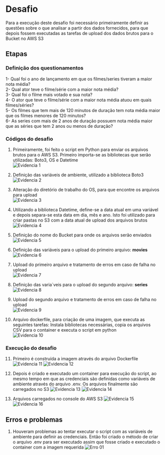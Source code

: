 # Desafio
Para a execução deste desafio foi necessário primeiramente definir as questões sobre o que analisar a partir dos dados fornecidos, para que depois fossem executadas as tarefas de upload dos dados brutos para o Bucket no AWS S3

## Etapas

### Definição dos questionamentos

1- Qual foi o ano de lançamento em que os filmes/series tiveram a maior nota média?<br>
2- Qual ator teve o filme/série com a maior nota média?<br>
3- Qual foi o filme mais votado e sua nota?<br>
4- O ator que teve o filme/série com a maior nota média atuou em quais filmes/séries?<br>
5- Os filmes que tem mais de 120 minutos de duração tem nota média maior que os filmes menores de 120 minutos?<br>
6- As series com mais de 2 anos de duração possuem nota média maior que as séries que tem 2 anos ou menos de duração?

### Códigos do desafio

1. Primeiramente, foi feito o script em Python para enviar os arquivos brutos para o AWS S3. Primeiro importa-se as bibliotecas que serão utilizadas: Boto3, OS e Datetime<br>
![Evidencia 1](../evidencias/01.png)

2. Definição das variáveis de ambiente, utilizado a biblioteca Boto3<br>
![Evidencia 2](../evidencias/02.png) 

3. Alteração do diretório de trabalho do OS, para que encontre os arquivos para upload<br>
![Evidencia 3](../evidencias/03.png)

4. Utilizando a biblioteca Datetime, define-se a data atual em uma variável e depois separa-se esta data em dia, mês e ano. Isto foi utilizado para criar pastas no S3 com a data atual de upload dos arquivos brutos<br>
![Evidencia 4](../evidencias/04.png)

5. Definição do nome do Bucket para onde os arquivos serão enviados<br>
![Evidencia 5](../evidencias/05.png)

6. Definição das variáveis para o upload do primeiro arquivo: **movies**<br>
![Evidencia 6](../evidencias/06.png)

7. Upload do primeiro arquivo e tratamento de erros em caso de falha no upload<br>
![Evidencia 7](../evidencias/07.png)

8. Definição das varia´veis para o upload do segundo arquivo: **series**<br>
![Evidencia 8](../evidencias/08.png)

9. Upload do segundo arquivo e tratamento de erros em caso de falha no upload<br>
![Evidencia 9](../evidencias/09.png)

10. Arquivo dockerfile, para criação de uma imagem, que executa as seguintes tarefas: Instala bibliotecas necessárias, copia os arquivos CSV para o container e executa o script em python<br>
![Evidencia 10](../evidencias/10.png)

### Execução do desafio

11. Primeiro é construída a imagem através do arquivo Dockerfile
![Evidencia 11](../evidencias/Exec_01.png)
![Evidencia 12](../evidencias/Exec_02.png)

12. Depois é criado e executado um container para execução do script, ao mesmo tempo em que as credenciais são definidas como variáveis de ambiente através do arquivo .env. Os arquivos finalmente são carregados no S3
![Evidencia 13](../evidencias/Exec_03.png)
![Evidencia 14](../evidencias/Exec_04.png)

13. Arquivos carregados no console do AWS S3
![Evidencia 15](../evidencias/Exec_05.png)
![Evidencia 16](../evidencias/Exec_06.png)


## Erros e problemas

1. Houveram problemas ao tentar executar o script com as variáveis de ambiente para definir as credenciais. Então foi criado o método de criar o arquivo .env para ser executado assim que fosse criado e executado o container com a imagem requerida
![Erro 01](../evidencias/Err_01.png)